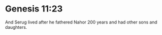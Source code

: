 # Genesis 11:23

And Serug lived after he fathered Nahor 200 years and had other sons and daughters.
